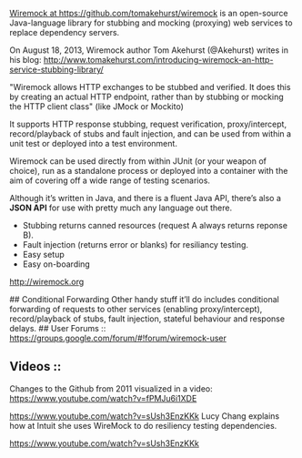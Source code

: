 <a target="_blank" href="https://github.com/tomakehurst/wiremock"> Wiremock at https://github.com/tomakehurst/wiremock</a>
is an open-source Java-language library for stubbing and mocking (proxying) web services 
to replace dependency servers.

On August 18, 2013, Wiremock author Tom Akehurst (@Akehurst) writes in his blog:
http://www.tomakehurst.com/introducing-wiremock-an-http-service-stubbing-library/

  "Wiremock allows HTTP exchanges to be stubbed and verified. 
  It does this by creating an actual HTTP endpoint, 
  rather than by stubbing or mocking the HTTP client class"
  (like JMock or Mockito)

It supports HTTP response stubbing, request verification, proxy/intercept, record/playback of stubs and fault injection, 
and can be used from within a unit test or deployed into a test environment.

Wiremock can be used directly from within JUnit (or your weapon of choice), 
run as a standalone process or deployed into a container with the aim of covering off a wide range of testing scenarios. 

Although it’s written in Java, and there is a fluent Java API,
there’s also a **JSON API** for use with pretty much any language out there.

  * Stubbing returns canned resources (request A always returns reponse B).
  * Fault injection (returns error or blanks) for resiliancy testing.
  * Easy setup
  * Easy on-boarding

<a target="_blank" href="http://wiremock.org/">http://wiremock.org</a>


<a id="ConditionalForwarding">
## Conditional Forwarding</a>
Other handy stuff it’ll do includes conditional forwarding of requests to other services (enabling proxy/intercept), record/playback of stubs, fault injection, stateful behaviour and response delays.


<a id="UserForums">
## User Forums ::</a>

<a target="_blank" href="https://groups.google.com/forum/#!forum/wiremock-user">
https://groups.google.com/forum/#!forum/wiremock-user</a>


## Videos ::

Changes to the Github from 2011 visualized in a video:
https://www.youtube.com/watch?v=fPMJu6i1XDE

https://www.youtube.com/watch?v=sUsh3EnzKKk
Lucy Chang explains how at Intuit she uses WireMock to do resiliency testing dependencies.

https://www.youtube.com/watch?v=sUsh3EnzKKk

